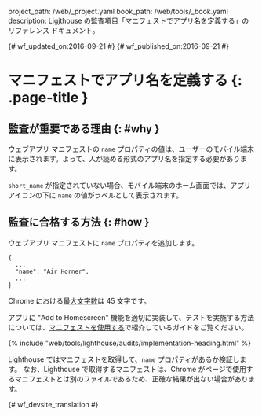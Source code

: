 project_path: /web/_project.yaml
book_path: /web/tools/_book.yaml
description: Ligjthouse の監査項目「マニフェストでアプリ名を定義する」のリファレンス ドキュメント。

{# wf_updated_on:2016-09-21 #}
{# wf_published_on:2016-09-21 #}

#  マニフェストでアプリ名を定義する {: .page-title }

##  監査が重要である理由 {: #why }

ウェブアプリ マニフェストの `name` プロパティの値は、ユーザーのモバイル端末に表示されます。よって、人が読める形式のアプリ名を指定する必要があります。


`short_name` が指定されていない場合、モバイル端末のホーム画面では、アプリアイコンの下に `name` の値がラベルとして表示されます。


##  監査に合格する方法 {: #how }

ウェブアプリ マニフェストに `name` プロパティを追加します。

    {
      ...
      "name": "Air Horner",
      ...
    }

Chrome における[最大文字数](https://developer.chrome.com/apps/manifest/name)は 45 文字です。


アプリに "Add to Homescreen"
機能を適切に実装して、テストを実施する方法については、[マニフェストを使用する](manifest-exists#how)で紹介しているガイドをご覧ください。


{% include "web/tools/lighthouse/audits/implementation-heading.html" %}

Lighthouse ではマニフェストを取得して、`name` プロパティがあるか検証します。
なお、Lighthouse で取得するマニフェストは、Chrome がページで使用するマニフェストとは別のファイルであるため、正確な結果が出ない場合があります。



{# wf_devsite_translation #}
